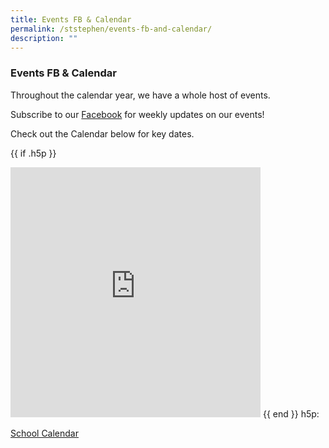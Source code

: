 ```yaml
---
title: Events FB & Calendar
permalink: /ststephen/events-fb-and-calendar/
description: ""
---
```


### Events FB &amp; Calendar

Throughout the calendar year, we have a whole host of events.

  

Subscribe to our&nbsp;[Facebook](https://www.facebook.com/sonsofststephens)&nbsp;for weekly updates on our events!

Check out the Calendar below for key dates.

{{ if .h5p }}
<iframe allow="autoplay; clipboard-write; encrypted-media; picture-in-picture; web-share" allowfullscreen="true" frameborder="0" scrolling="no" style="border:none;overflow:hidden" height="400" width="400" src="https://www.facebook.com/plugins/page.php?href=https%3A%2F%2Fwww.facebook.com%2Fsonsofststephens&amp;tabs=timeline&amp;width=400&amp;height=400&amp;small_header=false&amp;adapt_container_width=true&amp;hide_cover=false&amp;show_facepile=true&amp;appId"></iframe>
{{ end }}
h5p:

[School Calendar](https://calendar.google.com/calendar/u/0/embed?src=c_3v88v1u7a5nu90i4t0uh3fs0uc@group.calendar.google.com&ctz=Asia/Singapore)

